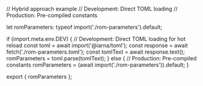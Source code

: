 // Hybrid approach example
// Development: Direct TOML loading
// Production: Pre-compiled constants

let romParameters: typeof import('./rom-parameters').default;

if (import.meta.env.DEV) {
  // Development: Direct TOML loading for hot reload
  const toml = await import('@iarna/toml');
  const response = await fetch('./rom-parameters.toml');
  const tomlText = await response.text();
  romParameters = toml.parse(tomlText);
} else {
  // Production: Pre-compiled constants
  romParameters = (await import('./rom-parameters')).default;
}

export { romParameters };
